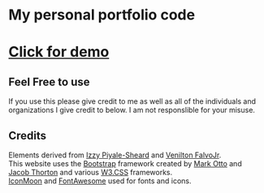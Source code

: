 # My personal portfolio code
# [Click for demo](https://colbyeagan.github.io)

## Feel Free to use

If you use this please give credit to me as well as all of the individuals and organizations I give credit to below. I am not responslible for your misuse. 

## Credits

Elements derived from [Izzy Piyale-Sheard](https://github.com/izzydoesizzy) and [Venilton FalvoJr](https://github.com/falvojr).      
This website uses the [Bootstrap](http://getbootstrap.com/) framework created by [Mark Otto](https://twitter.com/mdo) and [Jacob Thorton](https://twitter.com/fat) and various [W3.CSS](https://www.w3schools.com/w3css/defaulT.asp) frameworks.       
[IconMoon](https://icomoon.io/) and [FontAwesome](http://fontawesome.io/) used for fonts and icons.